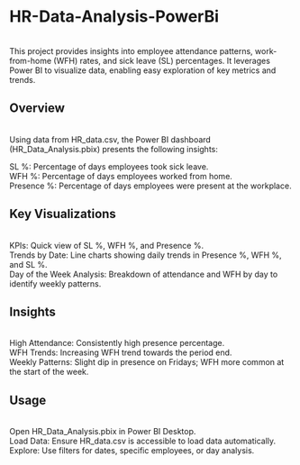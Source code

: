 <h1>HR-Data-Analysis-PowerBi</h1>
<br>
This project provides insights into employee attendance patterns, work-from-home (WFH) rates, and sick leave (SL) percentages. It leverages Power BI to visualize data, enabling easy exploration of key metrics and trends.
<br>
<h2>Overview</h2>
<br>
Using data from HR_data.csv, the Power BI dashboard (HR_Data_Analysis.pbix) presents the following insights:

SL %: Percentage of days employees took sick leave.
<br>
WFH %: Percentage of days employees worked from home.
<br>
Presence %: Percentage of days employees were present at the workplace.
<br>
<h2>Key Visualizations</h2>
<br>
KPIs: Quick view of SL %, WFH %, and Presence %.
<br>
Trends by Date: Line charts showing daily trends in Presence %, WFH %, and SL %.
<br>
Day of the Week Analysis: Breakdown of attendance and WFH by day to identify weekly patterns.
<br>
<h2>Insights</h2>
<br>
High Attendance: Consistently high presence percentage.
<br>
WFH Trends: Increasing WFH trend towards the period end.
<br>
Weekly Patterns: Slight dip in presence on Fridays; WFH more common at the start of the week.
<br>
<h2>Usage</h2>
<br>
Open HR_Data_Analysis.pbix in Power BI Desktop.
<br>
Load Data: Ensure HR_data.csv is accessible to load data automatically.
<br>
Explore: Use filters for dates, specific employees, or day analysis.
